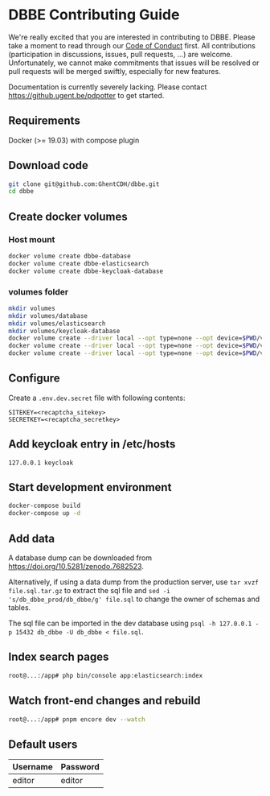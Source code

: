 # DBBE Contributing Guide

We're really excited that you are interested in contributing to DBBE. Please take a moment to read through our [Code of Conduct](CODE_OF_CONDUCT.md) first. All contributions (participation in discussions, issues, pull requests, ...) are welcome. Unfortunately, we cannot make commitments that issues will be resolved or pull requests will be merged swiftly, especially for new features.

Documentation is currently severely lacking. Please contact <https://github.ugent.be/pdpotter> to get started.

## Requirements

Docker (>= 19.03) with compose plugin

## Download code

```sh
git clone git@github.com:GhentCDH/dbbe.git
cd dbbe
```

## Create docker volumes

### Host mount

```sh
docker volume create dbbe-database
docker volume create dbbe-elasticsearch
docker volume create dbbe-keycloak-database
```

### volumes folder

```sh
mkdir volumes
mkdir volumes/database
mkdir volumes/elasticsearch
mkdir volumes/keycloak-database
docker volume create --driver local --opt type=none --opt device=$PWD/volumes/database --opt o=bind dbbe-database
docker volume create --driver local --opt type=none --opt device=$PWD/volumes/elasticsearch --opt o=bind dbbe-elasticsearch
docker volume create --driver local --opt type=none --opt device=$PWD/volumes/keycloak-database --opt o=bind dbbe-keycloak-database
```

## Configure

Create a `.env.dev.secret` file with following contents:

```text
SITEKEY=<recaptcha_sitekey>
SECRETKEY=<recaptcha_secretkey>
```

## Add keycloak entry in /etc/hosts

```text
127.0.0.1 keycloak
```

## Start development environment

```sh
docker-compose build
docker-compose up -d
```

## Add data

A database dump can be downloaded from <https://doi.org/10.5281/zenodo.7682523>.

Alternatively, if using a data dump from the production server, use `tar xvzf file.sql.tar.gz` to extract the sql file and `sed -i 's/db_dbbe_prod/db_dbbe/g' file.sql` to change the owner of schemas and tables.

The sql file can be imported in the dev database using `psql -h 127.0.0.1 -p 15432 db_dbbe -U db_dbbe < file.sql`.

## Index search pages

```sh
root@...:/app# php bin/console app:elasticsearch:index
```

## Watch front-end changes and rebuild

```sh
root@...:/app# pnpm encore dev --watch
```

## Default users

|Username|Password|
|---|---|
|editor|editor|
